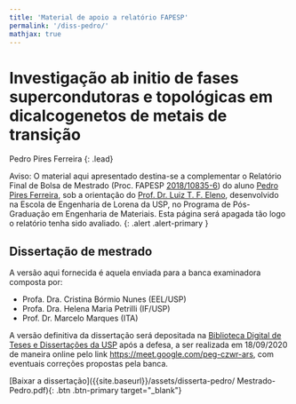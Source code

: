 ```yaml
---
title: 'Material de apoio a relatório FAPESP'
permalink: '/diss-pedro/'
mathjax: true
---
```


# Investigação ab initio de fases supercondutoras e topológicas em dicalcogenetos de metais de transição


Pedro Pires Ferreira
{: .lead}

 <span class='badge badge-pill badge-warning'>Aviso:</span> O material aqui apresentado destina-se a complementar o Relatório Final de Bolsa de Mestrado (Proc. FAPESP [2018/10835-6](https://bv.fapesp.br/pt/bolsas/180283/investigacao-ab-initio-das-propriedades-eletronicas-e-fononicas-de-tmds-supercondutores/)) do aluno [Pedro Pires Ferreira]({{site.baseurl}}/team/PiresPedro.html), sob a orientação do [Prof. Dr. Luiz T. F. Eleno]({{site.baseurl}}/team/01-luizeleno.html), desenvolvido na Escola de Engenharia de Lorena da USP, no Programa de Pós-Graduação em Engenharia de Materiais. Esta página será apagada tão logo o relatório tenha sido avaliado.
{: .alert .alert-primary }

## Dissertação de mestrado

A versão aqui fornecida é aquela enviada para a banca examinadora composta por:
- Profa. Dra. Cristina Bórmio Nunes (EEL/USP)
- Profa. Dra. Helena Maria Petrilli (IF/USP)
- Prof. Dr. Marcelo Marques (ITA)

A versão definitiva da dissertação será depositada na [Biblioteca Digital de Teses e Dissertações da USP](https://teses.usp.br/) após a defesa, a ser realizada em 18/09/2020 de maneira online pelo link <https://meet.google.com/peg-czwr-ars>, com eventuais correções propostas pela banca.

[Baixar a dissertação]({{site.baseurl}}/assets/disserta-pedro/
Mestrado-Pedro.pdf){: .btn .btn-primary target="\_blank"}
